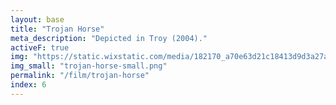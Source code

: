 ```yaml
---
layout: base
title: "Trojan Horse"
meta_description: "Depicted in Troy (2004)."
activeF: true
img: "https://static.wixstatic.com/media/182170_a70e63d21c18413d9d3a27abd4183ca0~mv2.jpg"
img_small: "trojan-horse-small.png"
permalink: "/film/trojan-horse"
index: 6
---
```

